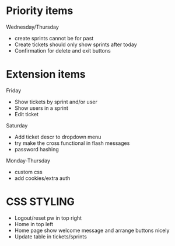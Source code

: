 # Priority items
Wednesday/Thursday
- create sprints cannot be for past
- Create tickets should only show sprints after today
- Confirmation for delete and exit buttons

# Extension items
Friday
- Show tickets by sprint and/or user
- Show users in a sprint
- Edit ticket

Saturday
- Add ticket descr to dropdown menu
- try make the cross functional in flash messages
- password hashing

Monday-Thursday
- custom css
- add cookies/extra auth


# CSS STYLING
- Logout/reset pw in top right
- Home in top left
- Home page show welcome message and arrange buttons nicely
- Update table in tickets/sprints